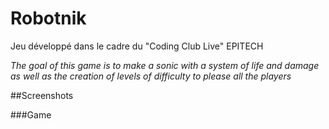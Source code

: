 # Robotnik
Jeu développé dans le cadre du "Coding Club Live" EPITECH

*The goal of this game is to make a sonic with a system of life and damage as well as the creation of levels of difficulty to please all the players*

##Screenshots

###Game